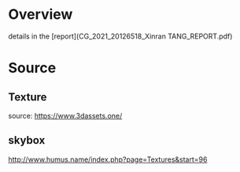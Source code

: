 # Overview
details in the [report](CG_2021_20126518_Xinran TANG_REPORT.pdf)

# Source

## Texture

source: https://www.3dassets.one/


## skybox

http://www.humus.name/index.php?page=Textures&start=96

